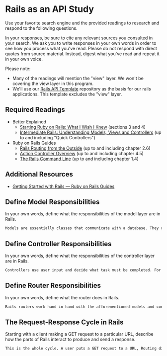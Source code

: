 # Rails as an API Study

Use your favorite search engine and the provided readings to research and
respond to the following questions.

In your responses, be sure to cite any relevant sources you consulted in your
search. We ask you to write responses in your own words in order to see how you
process what you've read. Please do not respond with direct quotes from source
material. Instead, digest what you've read and repeat it in your own voice.

Please note:

-   Many of the readings will mention the "view" layer. We won't be covering the
    view layer in this program.
-   We'll use our [Rails API Template](https://github.com/ga-wdi-boston/rails-api-template)
    repository as the basis for our rails applications.
    This template excludes the "view" layer.

## Required Readings

-   Better Explained
    -   [Starting Ruby on Rails: What I Wish I Knew](http://betterexplained.com/articles/starting-ruby-on-rails-what-i-wish-i-knew/)
        (sections 3 and 4)
    -   [Intermediate Rails: Understanding Models, Views and Controllers](http://betterexplained.com/articles/intermediate-rails-understanding-models-views-and-controllers/)
        (up to and including "Quick Controllers")
-   Ruby on Rails Guides
    -   [Rails Routing from the Outside](http://guides.rubyonrails.org/routing.html)
        (up to and including chapter 2.6)
    -   [Action Controller Overview](http://guides.rubyonrails.org/action_controller_overview.html)
        (up to and including chapter 4.5)
    -   [The Rails Command Line](http://guides.rubyonrails.org/command_line.html)
        (up to and including chapter 1.4)

## Additional Resources

-   [Getting Started with Rails — Ruby on Rails Guides](http://guides.rubyonrails.org/getting_started.html)

## Define Model Responsibilities

In your own words, define what the responsibilities of the model layer are in
Rails.

```md
Models are essentially classes that communicate with a database. They retrieve the data the controller is asking for via user input. SQL is generally not necessary.
```

## Define Controller Responsibilities

In your own words, define what the responsibilities of the controller layer are
in Rails.

```md
Controllers use user input and decide what task must be completed. For example, if a user is trying to access a video the controller will ask the model for such video nd display it to the user.
```

## Define Router Responsibilities

In your own words, define what the router does in Rails.

```md
Rails routers work hand in hand with the afforementioned models and controllers. It recgognizes URLs and communicates with the corresponding controller in order to retrieve required data from the model.
```

## The Request-Response Cycle in Rails

Starting with a client making a GET request to a particular URL, describe how
the parts of Rails interact to produce and send a response.

```md
This is the whole cycle. A user puts a GET request to a URL, Routing dispatches that request to a method on the controller. The controller class then instantiates itself, and in turn dispatches the request to the newly created object.
```
